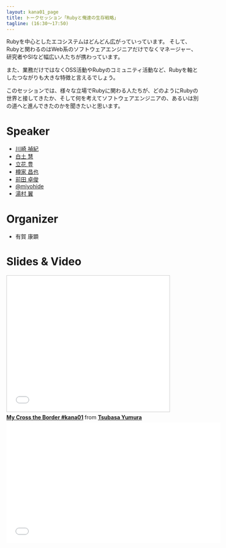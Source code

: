 ```yaml
---
layout: kana01_page
title: トークセッション「Rubyと俺達の生存戦略」
tagline: (16:30〜17:50)
---
```


Rubyを中心としたエコシステムはどんどん広がっていっています。
そして、Rubyと関わるのはWeb系のソフトウェアエンジニアだけでなくマネージャー、研究者やSIなど幅広い人たちが携わっています。

また、業務だけではなくOSS活動やRubyのコミュニティ活動など、Rubyを軸としたつながりも大きな特徴と言えるでしょう。

このセッションでは、様々な立場でRubyに関わる人たちが、どのようにRubyの世界と接してきたか、そして何を考えてソフトウェアエンジニアの、あるいは別の道へと進んできたのかを聞きたいと思います。

# Speaker
- [川崎 禎紀](/kana01/profiles.html#kawasy)
- [白土 慧](/kana01/profiles.html#keis)
- [立花 豊](/kana01/profiles.html#saboyutaka)
- [樽家 昌也](/kana01/profiles.html#taru)
- [前田 卓俊](/kana01/profiles.html#takatoshimaeda)
- [@miyohide](/kana01/profiles.html#miyohide)
- [湯村 翼](/kana01/profiles.html#yumu19)

# Organizer
- 有賀 康顕

# Slides & Video

<iframe src="//www.slideshare.net/slideshow/embed_code/43608643" width="425" height="355" frameborder="0" marginwidth="0" marginheight="0" scrolling="no" style="border:1px solid #CCC; border-width:1px; margin-bottom:5px; max-width: 100%;" allowfullscreen> </iframe> <div style="margin-bottom:5px"> <strong> <a href="//www.slideshare.net/TsubasaYumura/kana01" title="My Cross the Border #kana01" target="_blank">My Cross the Border #kana01</a> </strong> from <strong><a href="//www.slideshare.net/TsubasaYumura" target="_blank">Tsubasa Yumura</a></strong> </div>

<script async class="speakerdeck-embed" data-id="8baf2770804e0132493e6ee13bfef9ea" data-ratio="1.33159947984395" src="//speakerdeck.com/assets/embed.js"></script>

<iframe width="560" height="315" src="//www.youtube.com/embed/YOwidw_RKd4?list=PLFhrObr2eydttZ1vfU1IrkSJZIhYcJ6TA" frameborder="0" allowfullscreen></iframe>
